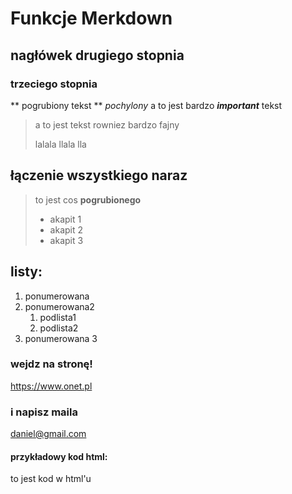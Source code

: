 #  Funkcje Merkdown

##  nagłówek drugiego stopnia
### trzeciego stopnia
** pogrubiony tekst **
*pochylony*
a to jest bardzo ***important*** tekst
>a to jest tekst rowniez  bardzo fajny
>
>lalala llala lla 

## łączenie wszystkiego naraz 
> to jest cos **pogrubionego** 
> - akapit 1 
> - akapit 2 
> - akapit 3

## listy:
1. ponumerowana
2. ponumerowana2
	1. podlista1
	2. podlista2
3. ponumerowana 3

### wejdz na stronę!
<https://www.onet.pl>
### i napisz maila 
<daniel@gmail.com>

#### przykładowy kod  html:

<html>
	<body>
		<p>
		to jest kod w html'u
		</p>
	</body>
</html>
